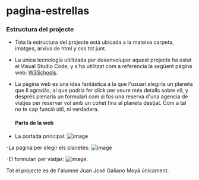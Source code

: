 # pagina-estrellas

### Estructura del projecte

- Tota la estructura del projecte está ubicada a la mateixa carpeta, imatges, arxius de html y css tot junt.

- La única tecnología utilitzada per desenvolupar aquest projecte ha estat el Visual Studio Code, y s'ha utilitzat com a referencia la següent página web: [W3Schools](https://www.w3schools.com/).

- La página web es una idea fantástica a la que l'usuari elegiría un planeta que li agradás, al que podría fer click per veure més detalls sobre ell, y després plenaría un formulari com si fos una reserva d'una agencia de viatjes per reservar vol amb un cohet fins al planeta destjat. Com a tal no te cap funció útil, ni verdadera.

  #### Parts de la web

- La portada principal: ![image](https://github.com/Mengualiano/pagina-estrellas/assets/114684235/ddf21dcb-9b22-449d-8f95-a71a6aa814e3)

-La pagina per elegir els planetes: ![image](https://github.com/Mengualiano/pagina-estrellas/assets/114684235/2566b4c9-230a-4a64-8c86-db421f4bda0b)

-El formulari per viatjar: ![image](https://github.com/Mengualiano/pagina-estrellas/assets/114684235/3062fd2e-f89e-4ecd-8ff6-b35212521901).


Tot el projecte es de l'alumne Juan José Galiano Moyá únicament.
